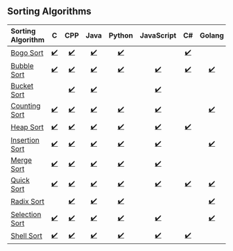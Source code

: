 ## Sorting Algorithms


| Sorting Algorithm | C | CPP | Java | Python | JavaScript | C# | Golang | Ruby | Rust | Swift |
|:--------------|:----------------:|:----------------:|:----------------:|:-----------------:|:-----------------:|:-----------------:|:-----------------:|:-----------------:|:-----------------:|:-----------------:|
| [Bogo Sort](https://en.wikipedia.org/wiki/Bogosort) | [:heavy_check_mark:](Bogosort/C/bogosort.c) | [:heavy_check_mark:](Bogosort/C%2B%2B/Bogosort.cpp) | [:heavy_check_mark:](Bogosort/Java/Bogosort.java) | [:heavy_check_mark:](Bogosort/Python/bogosort.py) |  | [:heavy_check_mark:](Bogosort/C%20Sharp/Bogosort.cs) |  | [:heavy_check_mark:](Bogosort/Ruby/bogosort.rb) |  |  |
| [Bubble Sort](https://en.wikipedia.org/wiki/Bubble_sort) | [:heavy_check_mark:](Bubble%20Sort/C/bubble_sort.c) | [:heavy_check_mark:](Bubble%20Sort/CPP/bubble_sort.cpp) | [:heavy_check_mark:](Bubble%20Sort/Java/BubbleSort.java) | [:heavy_check_mark:](Bubble%20Sort/Python/bubble_sort.py) | [:heavy_check_mark:](Bubble%20Sort/Javascript/bubble_sort.js) | [:heavy_check_mark:](Bubble%20Sort/C%20Sharp/BubbleSort.cs) | [:heavy_check_mark:](Bubble%20Sort/Go/bubble_sort.go) | [:heavy_check_mark:](Bubble%20Sort/Ruby/bubble_sort.rb) | [:heavy_check_mark:](Bubble%20Sort/Rust/bubble_sort.rs) | [:heavy_check_mark:](Bubble%20Sort/Swift/bubble_sort.swift) |
|[Bucket Sort](https://en.wikipedia.org/wiki/Bucket_sort) |  | [:heavy_check_mark:](Bucket%20Sort/C%2B%2B/bucket_sort.cpp) | [:heavy_check_mark:](Bucket%20Sort/Java/bucket_sort.java) |  | [:heavy_check_mark:](Bucket%20Sort/Javascript/bucket_sort.js) |  |  |  |  |  |
| [Counting Sort](https://en.wikipedia.org/wiki/Counting_sort) | [:heavy_check_mark:](Counting%20Sort/C/Counting_sort.c) | [:heavy_check_mark:](Counting%20Sort/CPP/counting_sort.cpp) | [:heavy_check_mark:](Counting%20Sort/Java/counting_sort.java) | [:heavy_check_mark:](Counting%20Sort/Python/counting_sort.py) | [:heavy_check_mark:](Counting%20Sort/Javascript/counting_sort.js) | | [:heavy_check_mark:](Counting%20Sort/Golang/count-sort.go) | [:heavy_check_mark:](Counting%20Sort/Ruby/countSort.rb) | [:heavy_check_mark:](Counting%20Sort/Rust/counting-sort.rs)|  |
| [Heap Sort](https://en.wikipedia.org/wiki/Heapsort) | [:heavy_check_mark:](Heapsort/C/Heapsort.c) | [:heavy_check_mark:](Heapsort/C%2B%2B/heapsort.cpp) | [:heavy_check_mark:](Heapsort/Java/HeapSort.java) | [:heavy_check_mark:](Heapsort/Python/heapsort.py) | [:heavy_check_mark:](Heapsort/Javascript/heapsort.js) | [:heavy_check_mark:](Heapsort/C%20Sharp/heapsort.cs) |  | [:heavy_check_mark:](Heapsort/Ruby/heapsort.rb) |  |  |
| [Insertion Sort](https://en.wikipedia.org/wiki/Insertion_sort) | [:heavy_check_mark:](Insertion%20Sort/C/insertion_sort.c) | [:heavy_check_mark:](Insertion%20Sort/C%2B%2B/insertion_sort.cpp) | [:heavy_check_mark:](Insertion%20Sort/Java/insertion_sort.java) | [:heavy_check_mark:](Insertion%20Sort/Python/insertion_sort.py) | [:heavy_check_mark:](Insertion%20Sort/Javascript/insertion_sort.js) |  | [:heavy_check_mark:](Insertion%20Sort/Go/insertion_sort.go) | [:heavy_check_mark:](Insertion%20Sort/Ruby/insertion_sort.rb) | [:heavy_check_mark:](Insertion%20Sort/Rust/insertion_sort.rs) |  |
| [Merge Sort](https://en.wikipedia.org/wiki/Merge_sort) | [:heavy_check_mark:](Merge%20Sort/C/merge_sort.c) | [:heavy_check_mark:](Merge%20Sort/C%2B%2B/merge_sort.cpp) | [:heavy_check_mark:](Merge%20Sort/Java/merge_sort.java) | [:heavy_check_mark:](Merge%20Sort/Python/merge_sort.py) | [:heavy_check_mark:](Merge%20Sort/Javascript/merge_sort.js) |  |  | [:heavy_check_mark:](Merge%20Sort/Ruby/merge_sort.rb) | [:heavy_check_mark:](Merge%20Sort/Rust/merge-sort.rs) | [:heavy_check_mark:](Merge%20Sort/Swift/merge_sort.swift) |
| [Quick Sort](https://en.wikipedia.org/wiki/Quick_sort) | [:heavy_check_mark:](quickSort/C/quick_sort.c) | [:heavy_check_mark:](quickSort/C%2B%2B/quick_sort.cpp) | [:heavy_check_mark:](quickSort/Java/quick_sort.java) | [:heavy_check_mark:](quickSort/python/quick_sort.py) | [:heavy_check_mark:](quickSort/Javascript/quick_sort.js) | [:heavy_check_mark:](quickSort/csharp/QuickSort.cs) | [:heavy_check_mark:](quickSort/Go/quick_sort.go) | [:heavy_check_mark:](quickSort/Ruby/quick_sort.rb) | [:heavy_check_mark:](quickSort/Rust/quick-sort.rs) |  |
| [Radix Sort](https://en.wikipedia.org/wiki/Radix_sort) |  | [:heavy_check_mark:](Radix%20Sort/C%2B%2B/radix_sort.cpp) | [:heavy_check_mark:](Radix%20Sort/Java/radix_sort.java) | [:heavy_check_mark:](Radix%20Sort/python/Radix_Sort.py) |  |  | [:heavy_check_mark:](Radix%20Sort/Go/radix_sort.go) | [:heavy_check_mark:](Radix%20Sort/Ruby/radixSort.rb) |  |  |
| [Selection Sort](https://en.wikipedia.org/wiki/Selection_sort) | [:heavy_check_mark:](Selection%20Sort/C/selection_sort.c) | [:heavy_check_mark:](Selection%20Sort/C%2B%2B/selection_sort.cpp) | [:heavy_check_mark:](Selection%20Sort/Java/selection_sort.java) | [:heavy_check_mark:](Selection%20Sort/Python/selection_sort.py) | [:heavy_check_mark:](Selection%20Sort/JavaScript/selectionSort.js) |  | [:heavy_check_mark:](Selection%20Sort/Go/selection_sort.go) | [:heavy_check_mark:](Selection%20Sort/Ruby/selSort.rb) | [:heavy_check_mark:](Selection%20Sort/Rust/selection_sort.rs) |  |
| [Shell Sort](https://en.wikipedia.org/wiki/Shellsort) | [:heavy_check_mark:](ShellSort/c/shell_sort.c) | [:heavy_check_mark:](ShellSort/C%2B%2B/shell_sort.cpp) | [:heavy_check_mark:](ShellSort/Java/ShellSort.java) | [:heavy_check_mark:](ShellSort/python/shell_sort.py) | [:heavy_check_mark:](ShellSort/Javascript/shellsort.js) | [:heavy_check_mark:](ShellSort/csharp/ShellSort.cs) |  | [:heavy_check_mark:](ShellSort/Ruby/shellSort.rb) |  |  |
